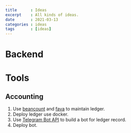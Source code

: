 ```yaml
---
title      : Ideas
excerpt    : All kinds of ideas.
date       : 2021-03-13
categories : ideas
tags       : [ideas]
---
```


# Backend

# Tools

## Accounting

1.  Use [beancount](https://github.com/beancount/beancount/) and [fava](https://github.com/beancount/fava) to maintain ledger.
2.  Deploy ledger use docker.
3.  Use [Telegram Bot API](https://core.telegram.org/bots/api) to build a bot for ledger record.
4.  Deploy bot.
